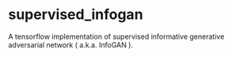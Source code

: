# supervised_infogan
A tensorflow implementation of supervised informative generative adversarial network ( a.k.a. InfoGAN ).
